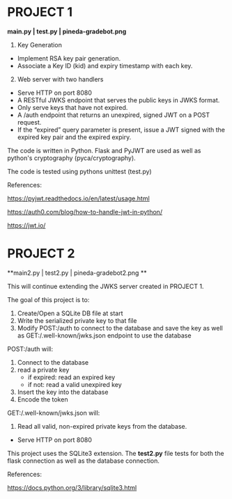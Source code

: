 # PROJECT 1
**main.py | test.py | pineda-gradebot.png**
1. Key Generation
- Implement RSA key pair generation.
- Associate a Key ID (kid) and expiry timestamp with each key.
2. Web server with two handlers
- Serve HTTP on port 8080
- A RESTful JWKS endpoint that serves the public keys in JWKS format.
- Only serve keys that have not expired.
- A /auth endpoint that returns an unexpired, signed JWT on a POST request.
- If the “expired” query parameter is present, issue a JWT signed with the expired key pair and the expired expiry.

The code is written in Python. Flask and PyJWT are used as well as python's cryptography (pyca/cryptography).

The code is tested using pythons unittest (test.py)

References:

https://pyjwt.readthedocs.io/en/latest/usage.html

https://auth0.com/blog/how-to-handle-jwt-in-python/

https://jwt.io/

# PROJECT 2
**main2.py | test2.py | pineda-gradebot2.png  **     

This will continue extending the JWKS server created in PROJECT 1.

The goal of this project is to:
1. Create/Open a SQLite DB file at start
2. Write the serialized private key to that file
3. Modify POST:/auth to connect to the database and save the key as well as GET:/.well-known/jwks.json endpoint to use the database

POST:/auth will:
1. Connect to the database
2. read a private key
   - if expired: read an expired key
   - if not: read a valid unexpired key
3. Insert the key into the database
4. Encode the token

GET:/.well-known/jwks.json will:
1. Read all valid, non-expired private keys from the database.

- Serve HTTP on port 8080

This project uses the SQLite3 extension. 
The **test2.py** file tests for both the flask connection as well as the database connection.

References:

https://docs.python.org/3/library/sqlite3.html
